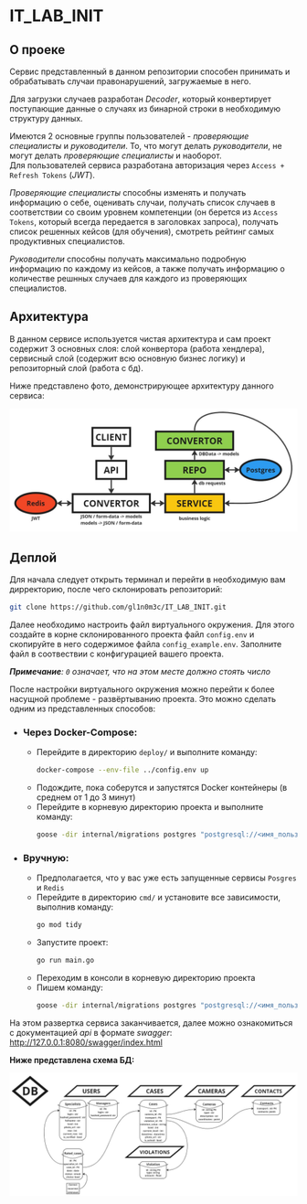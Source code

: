 # IT_LAB_INIT

## О проеке

Сервис представленный в данном репозитории способен принимать и обрабатывать случаи 
правонарушений, загружаемые в него.  

Для загрузки случаев разработан *Decoder*, который конвертирует поступающие данные о случаях
из бинарной строки в необходимую структуру данных.

Имеются 2 основные группы пользователей - *проверяющие
специалисты* и *руководители*. То, что могут делать *руководители*, не могут делать
*проверяющие специалисты* и наоборот.  
Для пользователей сервиса разработана авторизация
через `Access + Refresh Tokens` (*JWT*).  

*Проверяющие специалисты* способны изменять и получать информацию о себе, оценивать случаи,
получать список случаев в соответствии со своим уровнем компетенции (он берется из `Access Tokens`,
который всегда передается в заголовках запроса), получать список решенных кейсов (для обучения),
смотреть рейтинг самых продуктивных специалистов.

*Руководители* способны получать максимально подробную информацию по каждому из кейсов, а также получать
информацию о количестве решнных случаев для каждого из проверяющих специалистов.

## Архитектура

В данном сервисе используется чистая архитектура и сам проект содержит 3 основных слоя: слой конвертора
(работа хендлера), сервисный слой (содержит всю основную бизнес логику) и репозиторный слой (работа с бд).  

Ниже представлено фото, демонстрирующее архитектуру данного сервиса:

![Архитектура сервиса](ARCHITECTURE.jpg)


## Деплой

Для начала следует открыть терминал и перейти в необходимую вам дирректорию,
после чего склонировать репозиторий:

```bash
git clone https://github.com/gl1n0m3c/IT_LAB_INIT.git
```

Далее необходимо настроить файл виртуального окружения. Для этого создайте
в корне склонированного проекта файл `config.env` и скопируйте в него содержимое
файла `config_example.env`. Заполните файл в соотвествии с конфигурацией вашего проекта.

***Примечание**: `0` означает, что на этом месте должно стоять число*

После настройки виртуального окружения можно перейти к более насущной проблеме - развёртыванию
проекта. Это можно сделать одним из представленных способов:

- ### Через Docker-Compose:
    - Перейдите в директорию `deploy/` и выполните команду:
        ```bash
        docker-compose --env-file ../config.env up
        ```
    - Подождите, пока соберутся и запустятся Docker контейнеры (в среднем от 1 до 3 минут)
    - Перейдите в корневую директорию проекта и выполните команду:
       ```bash
       goose -dir internal/migrations postgres "postgresql://<имя_пользователя>:<пароль_пользователя>@<хост_вашей_бд>:<порт_вашей_бд>/<название_схемы>?sslmode=disable" up
       ```

- ### Вручную:
    - Предполагается, что у вас уже есть запущенные сервисы `Posgres` и `Redis`
    - Перейдите в директорию `cmd/` и установите все зависимости, выполнив команду:
        ```bash
        go mod tidy
        ```
    - Запустите проект:
        ```bash
        go run main.go
        ```
    - Переходим в консоли в корневую директорию проекта
   - Пишем команду:
     ```bash
     goose -dir internal/migrations postgres "postgresql://<имя_пользователя>:<пароль_пользователя>@<хост_вашей_бд>:<порт_вашей_бд>/<название_схемы>?sslmode=disable" up
     ```

На этом развертка сервиса заканчивается, далее можно ознакомиться с документацией *api* в формате *swagger*:
http://127.0.0.1:8080/swagger/index.html

**Ниже представлена схема БД:**

![Схема БД](DB.jpg)
